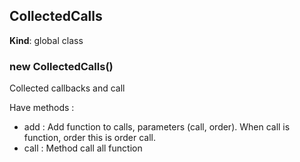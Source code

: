 <a name="CollectedCalls"></a>

## CollectedCalls
**Kind**: global class  
<a name="new_CollectedCalls_new"></a>

### new CollectedCalls()
Collected callbacks and call

Have methods :
- add : Add function to calls, parameters (call, order).
 When call is function, order this is order call.
- call : Method call all function

